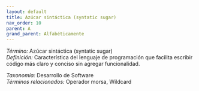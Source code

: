 ```yaml
---
layout: default
title: Azúcar sintáctica (syntatic sugar)
nav_order: 10
parent: A
grand_parent: Alfabéticamente
---
```


*Término:* Azúcar sintáctica (syntatic sugar)  
*Definición:* Característica del lenguaje de programación que facilita escribir código más claro y conciso sin agregar funcionalidad.

*Taxonomía:* Desarrollo de Software  
*Términos relacionados:* Operador morsa, Wildcard
